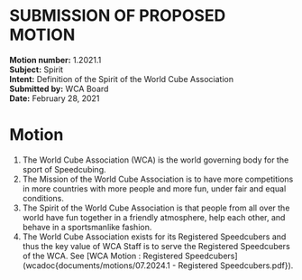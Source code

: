 # SUBMISSION OF PROPOSED MOTION

**Motion number:** 1.2021.1  
**Subject:** Spirit  
**Intent:** Definition of the Spirit of the World Cube Association  
**Submitted by:** WCA Board  
**Date:** February 28, 2021  

# Motion

1. The World Cube Association (WCA) is the world governing body for the sport of Speedcubing.
2. The Mission of the World Cube Association is to have more competitions in more countries with more people and more fun, under fair and equal conditions.
3. The Spirit of the World Cube Association is that people from all over the world have fun together in a friendly atmosphere, help each other, and behave in a sportsmanlike fashion.
4. The World Cube Association exists for its Registered Speedcubers and thus the key value of WCA Staff is to serve the Registered Speedcubers of the WCA. See [WCA Motion : Registered Speedcubers](wcadoc{documents/motions/07.2024.1 - Registered Speedcubers.pdf}).
